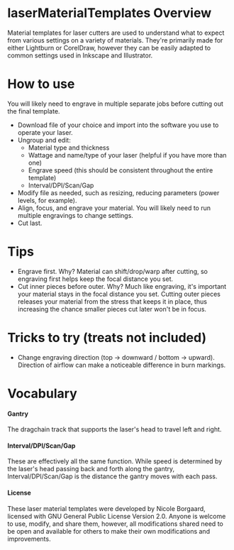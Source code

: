 # laserMaterialTemplates Overview
Material templates for laser cutters are used to understand what to expect from various settings on a variety of materials. They're primarily made for either Lightburn or CorelDraw, however they can be easily adapted to common settings used in Inkscape and Illustrator.

# How to use
You will likely need to engrave in multiple separate jobs before cutting out the final template.
- Download file of your choice and import into the software you use to operate your laser.
- Ungroup and edit:
  - Material type and thickness
  - Wattage and name/type of your laser (helpful if you have more than one)
  - Engrave speed (this should be consistent throughout the entire template)
  - Interval/DPI/Scan/Gap
- Modify file as needed, such as resizing, reducing parameters (power levels, for example).
- Align, focus, and engrave your material. You will likely need to run multiple engravings to change settings.
- Cut last.

# Tips
- Engrave first. Why? Material can shift/drop/warp after cutting, so engraving first helps keep the focal distance you set. 
- Cut inner pieces before outer. Why? Much like engraving, it's important your material stays in the focal distance you set. Cutting outer pieces releases your material from the stress that keeps it in place, thus increasing the chance smaller pieces cut later won't be in focus.

# Tricks to try (treats not included)
- Change engraving direction (top -> downward / bottom -> upward). Direction of airflow can make a noticeable difference in burn markings.

# Vocabulary
#### Gantry
The dragchain track that supports the laser's head to travel left and right.

#### Interval/DPI/Scan/Gap
These are effectively all the same function. While speed is determined by the laser's head passing back and forth along the gantry, Interval/DPI/Scan/Gap is the distance the gantry moves with each pass.

#### License
These laser material templates were developed by Nicole Borgaard, licensed with GNU General Public License Version 2.0. Anyone is welcome to use, modify, and share them, however, all modifications shared need to be open and available for others to make their own modifications and improvements.
